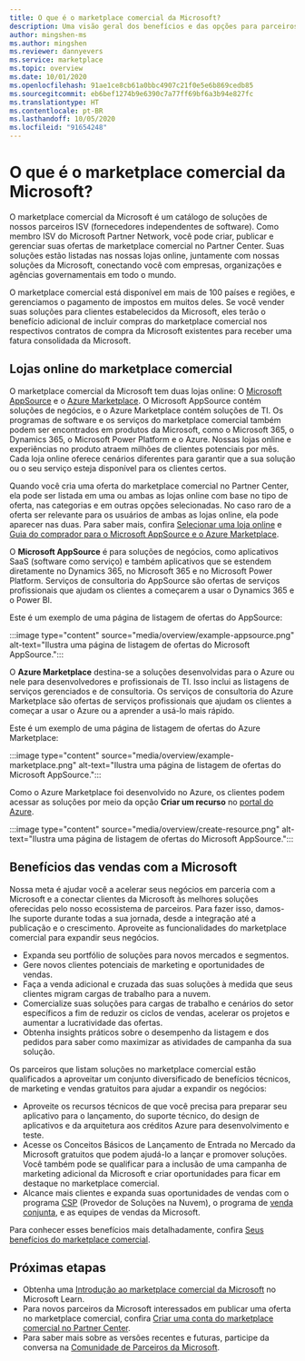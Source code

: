 ```yaml
---
title: O que é o marketplace comercial da Microsoft?
description: Uma visão geral dos benefícios e das opções para parceiros da Microsoft que listam soluções no marketplace comercial da Microsoft.
author: mingshen-ms
ms.author: mingshen
ms.reviewer: dannyevers
ms.service: marketplace
ms.topic: overview
ms.date: 10/01/2020
ms.openlocfilehash: 91ae1ce8cb61a0bbc4907c21f0e5e6b869cedb85
ms.sourcegitcommit: eb6bef1274b9e6390c7a77ff69bf6a3b94e827fc
ms.translationtype: HT
ms.contentlocale: pt-BR
ms.lasthandoff: 10/05/2020
ms.locfileid: "91654248"
---
```

# <a name="what-is-the-microsoft-commercial-marketplace"></a>O que é o marketplace comercial da Microsoft?

O marketplace comercial da Microsoft é um catálogo de soluções de nossos parceiros ISV (fornecedores independentes de software). Como membro ISV do Microsoft Partner Network, você pode criar, publicar e gerenciar suas ofertas de marketplace comercial no Partner Center. Suas soluções estão listadas nas nossas lojas online, juntamente com nossas soluções da Microsoft, conectando você com empresas, organizações e agências governamentais em todo o mundo.

O marketplace comercial está disponível em mais de 100 países e regiões, e gerenciamos o pagamento de impostos em muitos deles. Se você vender suas soluções para clientes estabelecidos da Microsoft, eles terão o benefício adicional de incluir compras do marketplace comercial nos respectivos contratos de compra da Microsoft existentes para receber uma fatura consolidada da Microsoft.

## <a name="commercial-marketplace-online-stores"></a>Lojas online do marketplace comercial

O marketplace comercial da Microsoft tem duas lojas online: O [Microsoft AppSource](https://appsource.microsoft.com/) e o [Azure Marketplace](https://azuremarketplace.microsoft.com/). O Microsoft AppSource contém soluções de negócios, e o Azure Marketplace contém soluções de TI. Os programas de software e os serviços do marketplace comercial também podem ser encontrados em produtos da Microsoft, como o Microsoft 365, o Dynamics 365, o Microsoft Power Platform e o Azure. Nossas lojas online e experiências no produto atraem milhões de clientes potenciais por mês. Cada loja online oferece cenários diferentes para garantir que a sua solução ou o seu serviço esteja disponível para os clientes certos.

Quando você cria uma oferta do marketplace comercial no Partner Center, ela pode ser listada em uma ou ambas as lojas online com base no tipo de oferta, nas categorias e em outras opções selecionadas. No caso raro de a oferta ser relevante para os usuários de ambas as lojas online, ela pode aparecer nas duas. Para saber mais, confira [Selecionar uma loja online](determine-your-listing-type.md#selecting-an-online-store) e [Guia do comprador para o Microsoft AppSource e o Azure Marketplace](https://aka.ms/MarketplaceBuyerGuide).

O **Microsoft AppSource** é para soluções de negócios, como aplicativos SaaS (software como serviço) e também aplicativos que se estendem diretamente no Dynamics 365, no Microsoft 365 e no Microsoft Power Platform. Serviços de consultoria do AppSource são ofertas de serviços profissionais que ajudam os clientes a começarem a usar o Dynamics 365 e o Power BI.

Este é um exemplo de uma página de listagem de ofertas do AppSource:

:::image type="content" source="media/overview/example-appsource.png" alt-text="Ilustra uma página de listagem de ofertas do Microsoft AppSource.":::

O **Azure Marketplace** destina-se a soluções desenvolvidas para o Azure ou nele para desenvolvedores e profissionais de TI. Isso inclui as listagens de serviços gerenciados e de consultoria. Os serviços de consultoria do Azure Marketplace são ofertas de serviços profissionais que ajudam os clientes a começar a usar o Azure ou a aprender a usá-lo mais rápido.

Este é um exemplo de uma página de listagem de ofertas do Azure Marketplace:

:::image type="content" source="media/overview/example-marketplace.png" alt-text="Ilustra uma página de listagem de ofertas do Microsoft AppSource."::: 

Como o Azure Marketplace foi desenvolvido no Azure, os clientes podem acessar as soluções por meio da opção **Criar um recurso** no [portal do Azure](https://portal.azure.com/).

:::image type="content" source="media/overview/create-resource.png" alt-text="Ilustra uma página de listagem de ofertas do Microsoft AppSource."::: 

## <a name="benefits-of-selling-with-microsoft"></a>Benefícios das vendas com a Microsoft

Nossa meta é ajudar você a acelerar seus negócios em parceria com a Microsoft e a conectar clientes da Microsoft às melhores soluções oferecidas pelo nosso ecossistema de parceiros. Para fazer isso, damos-lhe suporte durante todas a sua jornada, desde a integração até a publicação e o crescimento. Aproveite as funcionalidades do marketplace comercial para expandir seus negócios.

- Expanda seu portfólio de soluções para novos mercados e segmentos.
- Gere novos clientes potenciais de marketing e oportunidades de vendas.
- Faça a venda adicional e cruzada das suas soluções à medida que seus clientes migram cargas de trabalho para a nuvem. 
- Comercialize suas soluções para cargas de trabalho e cenários do setor específicos a fim de reduzir os ciclos de vendas, acelerar os projetos e aumentar a lucratividade das ofertas.
- Obtenha insights práticos sobre o desempenho da listagem e dos pedidos para saber como maximizar as atividades de campanha da sua solução.

Os parceiros que listam soluções no marketplace comercial estão qualificados a aproveitar um conjunto diversificado de benefícios técnicos, de marketing e vendas gratuitos para ajudar a expandir os negócios:

- Aproveite os recursos técnicos de que você precisa para preparar seu aplicativo para o lançamento, do suporte técnico, do design de aplicativos e da arquitetura aos créditos Azure para desenvolvimento e teste.
- Acesse os Conceitos Básicos de Lançamento de Entrada no Mercado da Microsoft gratuitos que podem ajudá-lo a lançar e promover soluções. Você também pode se qualificar para a inclusão de uma campanha de marketing adicional da Microsoft e criar oportunidades para ficar em destaque no marketplace comercial.
- Alcance mais clientes e expanda suas oportunidades de vendas com o programa [CSP](https://partner.microsoft.com/cloud-solution-provider) (Provedor de Soluções na Nuvem), o programa de [venda conjunta](marketplace-co-sell.md), e as equipes de vendas da Microsoft.

Para conhecer esses benefícios mais detalhadamente, confira [Seus benefícios do marketplace comercial](gtm-your-marketplace-benefits.md).

## <a name="next-steps"></a>Próximas etapas

- Obtenha uma [Introdução ao marketplace comercial da Microsoft](/learn/modules/intro-commercial-marketplace/) no Microsoft Learn.
- Para novos parceiros da Microsoft interessados em publicar uma oferta no marketplace comercial, confira [Criar uma conta do marketplace comercial no Partner Center](partner-center-portal/create-account.md).
- Para saber mais sobre as versões recentes e futuras, participe da conversa na [Comunidade de Parceiros da Microsoft](https://www.microsoftpartnercommunity.com/).

